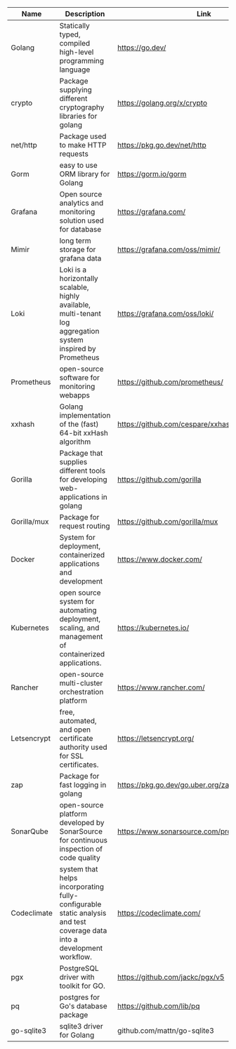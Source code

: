 | Name        | Description                                                                                                            | Link                                            |
|-------------|------------------------------------------------------------------------------------------------------------------------|-------------------------------------------------|
| Golang      | Statically typed, compiled high-level programming language                                                             | https://go.dev/                                 |
| crypto      | Package supplying different cryptography libraries for golang                                                          | https://golang.org/x/crypto                     |
| net/http    | Package used to make HTTP requests                                                                                     | https://pkg.go.dev/net/http                     |
| Gorm        | easy to use ORM library for Golang                                                                                     | https://gorm.io/gorm                            |
| Grafana     | Open source analytics and monitoring solution used for database                                                        | https://grafana.com/                            |
| Mimir       | long term storage for grafana data                                                                                     | https://grafana.com/oss/mimir/                  |
| Loki        | Loki is a horizontally scalable, highly available, multi-tenant log aggregation system inspired by Prometheus          | https://grafana.com/oss/loki/                   |
| Prometheus  | open-source software for monitoring webapps                                                                            | https://github.com/prometheus/                  |
| xxhash      | Golang implementation of the (fast) 64-bit xxHash algorithm                                                            | https://github.com/cespare/xxhash               |
| Gorilla     | Package that supplies different tools for developing web-applications in golang                                        | https://github.com/gorilla                      |
| Gorilla/mux | Package for request routing                                                                                            | https://github.com/gorilla/mux                  |
| Docker      | System for deployment, containerized applications and development                                                      | https://www.docker.com/                         |
| Kubernetes  | open source system for automating deployment, scaling, and management of containerized applications.                   | https://kubernetes.io/                          |
| Rancher     | open-source multi-cluster orchestration platform                                                                       | https://www.rancher.com/                        |
| Letsencrypt | free, automated, and open certificate authority used for SSL certificates.                                             | https://letsencrypt.org/                        |
| zap         | Package for fast logging in golang                                                                                     | https://pkg.go.dev/go.uber.org/zap@v1.27.0      |
| SonarQube   | open-source platform developed by SonarSource for continuous inspection of code quality                                | https://www.sonarsource.com/products/sonarqube/ |
| Codeclimate | system that helps incorporating fully-configurable static analysis and test coverage data into a development workflow. | https://codeclimate.com/                        |
| pgx         | PostgreSQL driver with toolkit for GO.                                                                                 | https://github.com/jackc/pgx/v5                 |
| pq          | postgres for Go's database package                                                                                     | https://github.com/lib/pq                       |
| go-sqlite3  | sqlite3 driver for Golang                                                                                              | github.com/mattn/go-sqlite3                     |